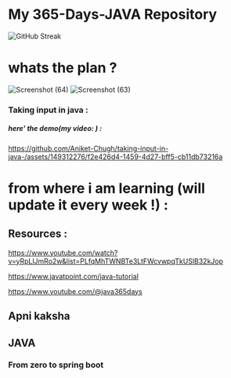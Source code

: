 
# My 365-Days-JAVA Repository

![GitHub Streak](https://github-readme-streak-stats.herokuapp.com/?user=Aniket-Chugh&theme=tokyonight)

    
# whats the plan ? 
![Screenshot (64)](https://github.com/Aniket-Chugh/365-Days-JAVA/assets/149312276/a50559cb-037a-47fe-a355-03b1247f6706)
![Screenshot (63)](https://github.com/Aniket-Chugh/365-Days-JAVA/assets/149312276/c6af2978-c3ad-4c23-ae5c-6edc207e79af)

### Taking input in java :
##### here' the demo(my video: )  :

https://github.com/Aniket-Chugh/taking-input-in-java-/assets/149312276/f2e426d4-1459-4d27-bff5-cb11db73216a

# from where i am learning (will update it every week !) : 
## Resources :<br>

https://www.youtube.com/watch?v=yRpLlJmRo2w&list=PLfqMhTWNBTe3LtFWcvwpqTkUSlB32kJop <br>

https://www.javatpoint.com/java-tutorial<br>

https://www.youtube.com/@java365days <br>

## Apni kaksha 

## JAVA 
### From zero to spring boot


